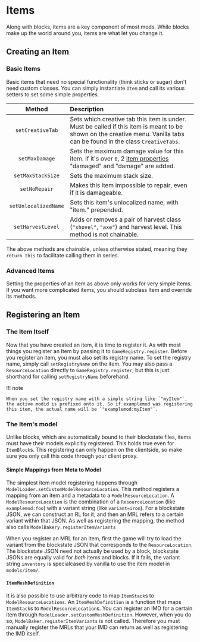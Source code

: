 Items
=====

Along with blocks, items are a key component of most mods. While blocks make up the world around you, items are what let you change it.

Creating an Item
----------------

### Basic Items

Basic items that need no special functionality (think sticks or sugar) don't need custom classes. You can simply instantiate `Item` and call its various setters to set some simple properties.

|         Method         |                  Description                  |
|:----------------------:|:----------------------------------------------|
|    `setCreativeTab`    | Sets which creative tab this item is under. Must be called if this item is meant to be shown on the creative menu. Vanilla tabs can be found in the class `CreativeTabs`. |
|     `setMaxDamage`     | Sets the maximum damage value for this item. If it's over `0`, 2 [item properties][override] "damaged" and "damage" are added. |
|    `setMaxStackSize`   | Sets the maximum stack size.                  |
|      `setNoRepair`     | Makes this item impossible to repair, even if it is damageable. |
|  `setUnlocalizedName`  | Sets this item's unlocalized name, with "item." prepended. |
|    `setHarvestLevel`   | Adds or removes a pair of harvest class (`"shovel"`, `"axe"`) and harvest level. This method is not chainable. |

The above methods are chainable, unless otherwise stated, meaning they `return this` to facilitate calling them in series.

### Advanced Items

Setting the properties of an item as above only works for very simple items. If you want more complicated items, you should subclass Item and override its methods.

Registering an Item
-------------------

### The Item Itself

Now that you have created an item, it is time to register it. As with most things you register an Item by passing it to `GameRegistry.register`. Before you register an item, you must also set its registry name. To set the registry name, simply call `setRegistryName` on the item. You may also pass a `ResourceLocation` directly to `GameRegistry.register`, but this is just shorthand for calling `setRegistryName` beforehand.

!!! note

    When you set the registry name with a simple string like `"myItem"`, the active modid is prefixed onto it. So if examplemod was registering this item, the actual name will be `"examplemod:myItem"`.

### The Item's model

Unlike blocks, which are automatically bound to their blockstate files, items must have their models explicitly registered. This holds true even for `ItemBlock`s. This registering can only happen on the clientside, so make sure you only call this code through your client proxy.

#### Simple Mappings from Meta to Model

The simplest item model registering happens through `ModelLoader.setCustomModelResourceLocation`. This method registers a mapping from an item and a metadata to a `ModelResourceLocation`. A `ModelResourceLocation` is the combination of a `ResourceLocation` (like `examplemod:foo`) with a variant string (like `variant=iron`). For a blockstate JSON, we can construct an RL for it, and then an MRL refers to a certain variant within that JSON. As well as registering the mapping, the method also calls `ModelBakery.registerItemVariants`

When you register an MRL for an item, first the game will try to load the variant from the blockstate JSON that corresponds to the `ResourceLocation`. The blockstate JSON need not actually be used by a block, blockstate JSONs are equally valid for *both* items and blocks. If it fails, the variant string `inventory` is specialcased by vanilla to use the item model in `models/item/`. 
#### `ItemMeshDefinition`

It is also possible to use arbitrary code to map `ItemStack`s to `ModelResourceLocations`. An `ItemMeshDefinition` is a function that maps `ItemStack`s to `ModelResourceLocation`s. You can register an IMD for a certain item through `ModelLoader.setCustomMeshDefinition`. However, when you do so, `ModelBaker.registerItemVariants` is not called. Therefore you must manually register the MRLs that your IMD can return as well as registering the IMD itself.

[override]: overrides
